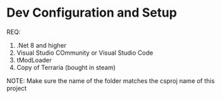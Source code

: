 # Dev Configuration and Setup

REQ:
1. .Net 8 and higher
2. Visual Studio COmmunity or Visual Studio Code
3. tModLoader
4. Copy of Terraria (bought in steam)

NOTE: Make sure the name of the folder matches the csproj name of this project
